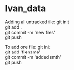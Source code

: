 # Ivan_data

Adding all untracked file: 
  git init  
  git add .  
  git commit -m 'new files'  
  git push
  
To add one file:
  git init  
  git add 'filename'  
  git commit -m 'added smth'  
  git push  
